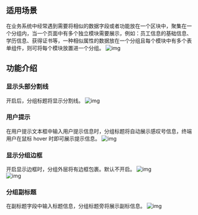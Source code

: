 ## 适用场景
在业务系统中经常遇到需要将相似的数据字段或者功能放在一个区块中，聚集在一个分组内，当一个页面中有多个独立模块需要展示，例如：员工信息的基础信息、学历信息、获得证书等，一种相似属性的数据放在一个分组且每个模块中有多个表单组件，则可将每个模块放置进一个分组。
![img](https://main.qcloudimg.com/raw/550bfac55f1f39427770b99c9f693228.png)        

## 功能介绍
### 显示头部分割线
开启后，分组标题将显示分割线。
![img](https://main.qcloudimg.com/raw/e93cfddc1636e76f9728339e16030855.png)        

### 用户提示
在用户提示文本框中输入用户提示信息时，分组标题将自动展示感叹号信息，终端用户在鼠标 hover 时即可展示提示信息。
![img](https://main.qcloudimg.com/raw/e393dea667a9c85eaefa3f08544fb207.png)        

### 显示分组边框
开启显示边框时，分组外层将有边框包裹。默认不开启。
![img](https://main.qcloudimg.com/raw/5fdfc1efe1f87e9ffd7f70d319512b43.png)        
  ![img](https://main.qcloudimg.com/raw/079d3272491c826de67db3db20bb0c0a.png)        

### 分组副标题
在副标题字段中输入标题信息，分组标题旁将展示副标信息。
![img](https://main.qcloudimg.com/raw/92826d945be51406fe4f1c0da25b951b.png)        
